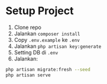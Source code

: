 # Setup Project

1. Clone repo
2. Jalankan `composer install`
3. Copy `.env.example` ke `.env`
4. Jalankan `php artisan key:generate`
5. Setting DB di `.env`
6. Jalankan:
```bash
php artisan migrate:fresh --seed
php artisan serve
